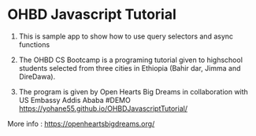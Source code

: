 # OHBD Javascript Tutorial

1) This is sample app to show how to use query selectors and async functions 

2) The OHBD CS Bootcamp is a programing tutorial given to highschool students selected from three cities in Ethiopia (Bahir dar, Jimma and DireDawa).
3) The program is given by Open Hearts Big Dreams in collaboration with US Embassy Addis Ababa
#DEMO
https://yohane55.github.io/OHBDJavascriptTutorial/

More info : https://openheartsbigdreams.org/
